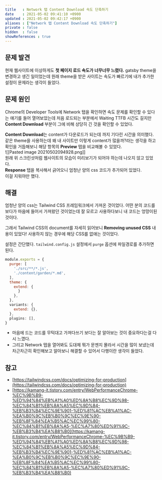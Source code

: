 ```yaml
---
title   : Network 탭 Content Download 속도 단축하기
date    : 2021-05-02 09:41:10 +0900
updated : 2021-05-02 09:42:17 +0900
aliases : ["Network 탭 Content Download 속도 단축하기"]
private : false
hidden  : false
showReferences : true
---
```

## 문제 발견 
 현재 웹사이트에 이상하게도 **첫 페이지 로드 속도가 너무너무 느렸다.** gatsby theme을 변경하고 생긴 일이었는데 원래 theme을 받은 사이트는 속도가 빠르기에 내가 추가한 설정이 문제라는 생각이 들었다.  
 
## 문제 원인 
 Chrome의 Developer Tools에 Network 탭을 확인하면 속도 문제를 확인할 수 있다는 얘기를 들어 열어보았는데 처음 로드되는 부분에서 Waiting TTFB 시간도 길지만 **Content Download** 부분이 그에 비해 상당히 긴 것을 확인할 수 있었다.  
 
**Content Download**는 content가 다운로드가 되는데 까지 기다린 시간을 의미했다.  같은 theme을 사용하는데 왜 내 사이트만 이렇게 content가 많을까?라는 생각을 하고 확인을 거듭해보니 해당 항목의 **Preview** 탭을 비교해볼 수 있었다.  
![[Pasted image 20210502094928.png]]  
원래 위 스크린샷처럼 웹사이트의 모습이 미리보기가 되어야 하는데 나오지 않고 있었다.   
**Response** 탭을 복사해서 긁어오니 엄청난 양의 css 코드가 추가되어 있었다.  
이걸 지워야만 했다.    

## 해결  
엄청난 양의 css는 Tailwind CSS 프레임워크에서 가져온 것이었다. 어떤 분의 코드를 보다가 마음에 들어서 가져왔던 것이었는데 잘 모르고 사용하다보니 내 코드는 엉망이된 것이다.  

그래서 Tailwind CSS의 document를 자세히 읽어보니 **Removing unused CSS** 내용이 있었다! 사용하지 않는 경우에 해당 CSS를 없애는 것이었다.  

설정은 간단했다. `tailwind.config.js` 설정에서 `purge` 옵션에 파일경로를 추가하면 된다.  
```javascript
module.exports = {
  purge: [
    './src/**/*.js',
    './content/garden/*.md',
  ],
  theme: {
    extend: {
      }
    },
  },
  variants: {
    extend: {},
  },
  plugins: [],
}
```
- 마음에 드는 코드를 무턱대고 가져다쓰기 보다는 잘 알아보는 것이 중요하다는걸 다시 느꼈다.  
- 그리고 Network 탭을 열어봐도 도대체 뭐가 문젠지 몰라서 시간을 많이 보냈는데 차근차근히 확인해보고 알아보니 해결할 수 있어서 다행이란 생각이 들었다.  

## 참고  
- [https://tailwindcss.com/docs/optimizing-for-production](https://tailwindcss.com/docs/optimizing-for-production)
- [https://kamang-it.tistory.com/entry/WebPerformanceChrome-%EC%9B%B9-%ED%94%84%EB%A1%A0%ED%8A%B8%EC%9D%98-%EC%84%B1%EB%8A%A5%EC%9D%84-%EB%B3%B4%EC%9E%901-%ED%81%AC%EB%A1%AC-%EA%B0%9C%EB%B0%9C%EC%9E%90-%EB%8F%84%EA%B5%AC%EC%99%80-%EC%84%B1%EB%8A%A5-%EC%A7%80%ED%91%9C-%EB%B3%B4%EA%B8%B0](https://kamang-it.tistory.com/entry/WebPerformanceChrome-%EC%9B%B9-%ED%94%84%EB%A1%A0%ED%8A%B8%EC%9D%98-%EC%84%B1%EB%8A%A5%EC%9D%84-%EB%B3%B4%EC%9E%901-%ED%81%AC%EB%A1%AC-%EA%B0%9C%EB%B0%9C%EC%9E%90-%EB%8F%84%EA%B5%AC%EC%99%80-%EC%84%B1%EB%8A%A5-%EC%A7%80%ED%91%9C-%EB%B3%B4%EA%B8%B0)
